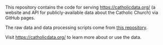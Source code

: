 This repository contains the code for serving https://catholicdata.org/ (a website and API for publicly-available data about the Catholic Church) via GitHub pages.

The raw data and data processing scripts come from [this repository](https://github.com/tomreitz/catholicdata).

Visit https://catholicdata.org/ to learn more about or use the data.
